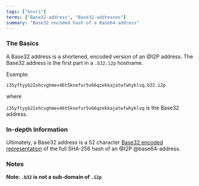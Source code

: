 ```yaml
---
tags: ["kovri"]
terms: ["Base32-address", "Base32-addresses"]
summary: "Base32 encoded hash of a Base64 address"
---
```


### The Basics

A Base32 address is a shortened, encoded version of an @I2P address. The Base32 address is the first part in a `.b32.i2p` hostname.

Example:

`i35yftyyb22xhcvghmev46t5knefur5v66qzekkajatwfwhyklvq.b32.i2p`

where

`i35yftyyb22xhcvghmev46t5knefur5v66qzekkajatwfwhyklvq` is the Base32 address.

### In-depth Information

Ultimately, a Base32 address is a 52 character [Base32 encoded representation](https://en.wikipedia.org/wiki/Base32) of the full SHA-256 hash of an @I2P @base64-address.

### Notes

**Note: `.b32` is not a sub-domain of `.i2p`**
